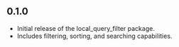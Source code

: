 ## 0.1.0

* Initial release of the local_query_filter package.
* Includes filtering, sorting, and searching capabilities.
